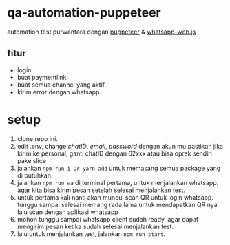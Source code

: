 # qa-automation-puppeteer
automation test purwantara dengan [puppeteer](https://pptr.dev/) & [whatsapp-web.js](https://wwebjs.dev/)

## fitur
- login.
- buat paymentlink.
- buat semua channel yang aktif.
- kirim error dengan whatsapp.

# setup
1. clone repo ini.
2. edit .env, change *chatID*, *email*, *password* dengan akun mu.pastikan jika kirim ke personal, ganti chatID dengan 62xxx atau bisa oprek sendiri pake slice
3. jalankan ``npm run i Or yarn add`` untuk memasang semua package yang di butuhkan.
4. jalankan ``npm run wa`` di terminal pertama, untuk menjalankan whatsapp. agar kita bisa kirim pesan setelah selesai menjalankan test.
5. untuk pertama kali nanti akan muncul scan QR untuk login whatsapp. tunggu sampai selesai memang rada lama untuk mendapatkan QR nya. lalu scan dengan aplikasi whatsapp
6. mohon tunggu sampai whatsapp client sudah ready, agar dapat mengirim pesan ketika sudah selesai menjalankan test.
7. lalu untuk menjalankan test, jalankan ``npm run start``.


   
